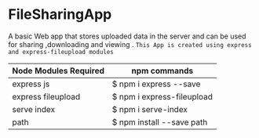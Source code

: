 # FileSharingApp
A basic Web app that stores uploaded data in the server and can be used for sharing ,downloading and viewing .
`This App is created using express and express-fileupload modules`

Node Modules Required |npm commands
------------ | ----------------
express js | $ npm i express --save
express fileupload | $ npm i express-fileupload
serve index | $ npm i serve-index
path | $ npm install --save path


